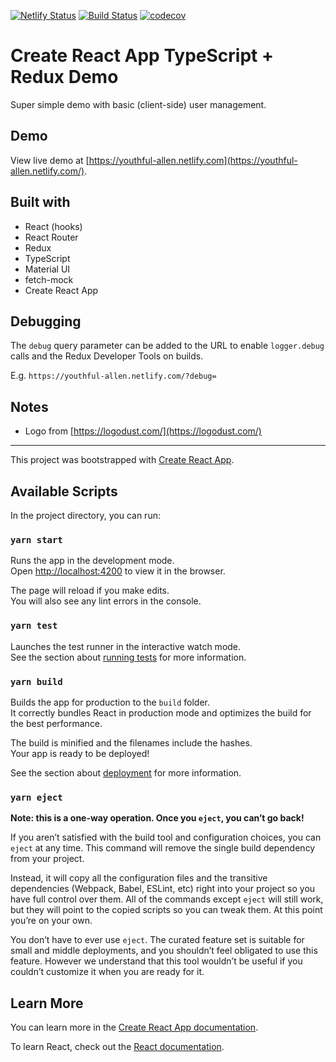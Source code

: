 [![Netlify Status](https://api.netlify.com/api/v1/badges/067344c1-c638-431f-9887-c10737a7fa39/deploy-status)](https://app.netlify.com/sites/youthful-allen/deploys) [![Build Status](https://github.com/nerdyman/cra-ts-redux-demo/workflows/pipeline/badge.svg)](hhttps://github.com/nerdyman/cra-ts-redux-demo/actions?query=workflow%3Apipeline) [![codecov](https://codecov.io/gh/nerdyman/cra-ts-redux-demo/branch/master/graph/badge.svg?token=4YIz2PVvg8)](https://codecov.io/gh/nerdyman/cra-ts-redux-demo)

# Create React App TypeScript + Redux Demo

Super simple demo with basic (client-side) user management.

## Demo

View live demo at [https://youthful-allen.netlify.com](https://youthful-allen.netlify.com/).

## Built with

- React (hooks)
- React Router
- Redux
- TypeScript
- Material UI
- fetch-mock
- Create React App

## Debugging

The `debug` query parameter can be added to the URL to enable `logger.debug` calls
and the Redux Developer Tools on builds.

E.g. `https://youthful-allen.netlify.com/?debug=`

## Notes

- Logo from [https://logodust.com/](https://logodust.com/)

---

This project was bootstrapped with [Create React App](https://github.com/facebook/create-react-app).

## Available Scripts

In the project directory, you can run:

### `yarn start`

Runs the app in the development mode.<br />
Open [http://localhost:4200](http://localhost:4200) to view it in the browser.

The page will reload if you make edits.<br />
You will also see any lint errors in the console.

### `yarn test`

Launches the test runner in the interactive watch mode.<br />
See the section about [running tests](https://facebook.github.io/create-react-app/docs/running-tests) for more information.

### `yarn build`

Builds the app for production to the `build` folder.<br />
It correctly bundles React in production mode and optimizes the build for the best performance.

The build is minified and the filenames include the hashes.<br />
Your app is ready to be deployed!

See the section about [deployment](https://facebook.github.io/create-react-app/docs/deployment) for more information.

### `yarn eject`

**Note: this is a one-way operation. Once you `eject`, you can’t go back!**

If you aren’t satisfied with the build tool and configuration choices, you can `eject` at any time. This command will remove the single build dependency from your project.

Instead, it will copy all the configuration files and the transitive dependencies (Webpack, Babel, ESLint, etc) right into your project so you have full control over them. All of the commands except `eject` will still work, but they will point to the copied scripts so you can tweak them. At this point you’re on your own.

You don’t have to ever use `eject`. The curated feature set is suitable for small and middle deployments, and you shouldn’t feel obligated to use this feature. However we understand that this tool wouldn’t be useful if you couldn’t customize it when you are ready for it.

## Learn More

You can learn more in the [Create React App documentation](https://facebook.github.io/create-react-app/docs/getting-started).

To learn React, check out the [React documentation](https://reactjs.org/).
